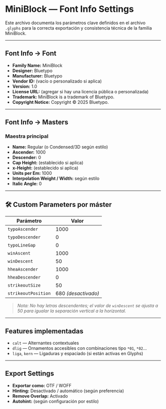 # MiniBlock — Font Info Settings

Este archivo documenta los parámetros clave definidos en el archivo `.glyphs` para la correcta exportación y consistencia técnica de la familia MiniBlock.

---

##  Font Info → Font

- **Family Name:** MiniBlock
- **Designer:** Bluetypo
- **Manufacturer:** Bluetypo
- **Vendor ID:** (vacío o personalizado si aplica)
- **Version:** 1.0
- **License URL:** (agregar si hay una licencia pública o personalizada)
- **Trademark:** MiniBlock is a trademark of Bluetypo.
- **Copyright Notice:** Copyright © 2025 Bluetypo.

---

##  Font Info → Masters

### Maestra principal
- **Name:** Regular (o Condensed/3D según estilo)
- **Ascender:** 1000
- **Descender:** 0
- **Cap Height:** (establecido si aplica)
- **x-Height:** (establecido si aplica)
- **Units per Em:** 1000
- **Interpolation Weight / Width:** según estilo
- **Italic Angle:** 0

---

## 🛠️ Custom Parameters por máster

| Parámetro         | Valor  |
|-------------------|--------|
| `typoAscender`    | 1000   |
| `typoDescender`   | 0      |
| `typoLineGap`     | 0      |
| `winAscent`       | 1000   |
| `winDescent`      | 50     |
| `hheaAscender`    | 1000   |
| `hheaDescender`   | 0      |
| `strikeoutSize`   | 50     |
| `strikeoutPosition` | 680 _(desactivado)_ |

>  *Nota: No hay letras descendentes; el valor de `winDescent` se ajusta a 50 para igualar la separación vertical a la horizontal.*

---

##  Features implementadas

- `calt` — Alternantes contextuales
- `dlig` — Ornamentos accesibles con combinaciones tipo `*01`, `*02`...
- `liga`, `kern` — Ligaduras y espaciado (si están activas en Glyphs)

---

##  Export Settings

- **Exportar como:** OTF / WOFF
- **Hinting:** Desactivado / automático (según preferencia)
- **Remove Overlap:** Activado
- **Autohint:** (según configuración por estilo)
